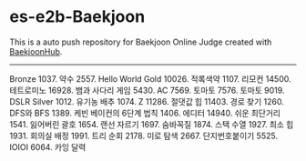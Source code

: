 # es-e2b-Baekjoon
This is a auto push repository for Baekjoon Online Judge created with [BaekjoonHub](https://github.com/BaekjoonHub/BaekjoonHub).

---

Bronze
1037. 약수
2557. Hello World
Gold
10026. 적록색약
1107. 리모컨
14500. 테트로미노
16928. 뱀과 사다리 게임
5430. AC
7569. 토마토
7576. 토마토
9019. DSLR
Silver
1012. 유기농 배추
1074. Z
11286. 절댓값 힙
11403. 경로 찾기
1260. DFS와 BFS
1389. 케빈 베이컨의 6단계 법칙
1406. 에디터
14940. 쉬운 최단거리
1541. 잃어버린 괄호
1654. 랜선 자르기
1697. 숨바꼭질
1874. 스택 수열
1927. 최소 힙
1931. 회의실 배정
1991. 트리 순회
2178. 미로 탐색
2667. 단지번호붙이기
5525. IOIOI
6064. 카잉 달력
